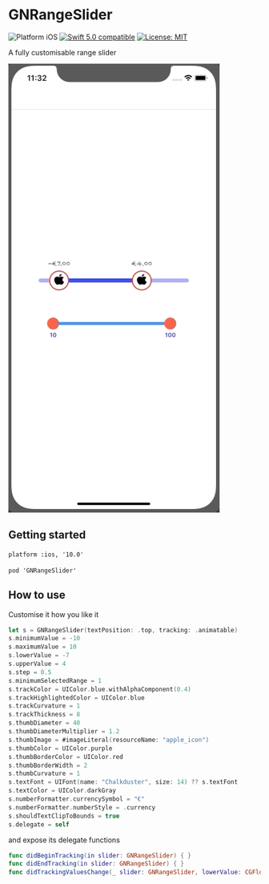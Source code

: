 # GNRangeSlider

<img src="https://img.shields.io/badge/platform-iOS-blue.svg?style=flat" alt="Platform iOS" /> <a href="https://developer.apple.com/swift"><img src="https://img.shields.io/badge/swift5.0-compatible-4BC51D.svg?style=flat" alt="Swift 5.0 compatible" /></a> <a href="https://github.com/nicolaouG/GNRangeSlider/blob/master/LICENSE"><img src="http://img.shields.io/badge/license-MIT-blue.svg?style=flat" alt="License: MIT" /></a>

A fully customisable range slider

![](rangeSlider.gif)


## Getting started
```
platform :ios, '10.0'

pod 'GNRangeSlider'
```

## How to use

Customise it how you like it
```swift
let s = GNRangeSlider(textPosition: .top, tracking: .animatable)
s.minimumValue = -10
s.maximumValue = 10
s.lowerValue = -7
s.upperValue = 4
s.step = 0.5
s.minimumSelectedRange = 1
s.trackColor = UIColor.blue.withAlphaComponent(0.4)
s.trackHighlightedColor = UIColor.blue
s.trackCurvature = 1
s.trackThickness = 8
s.thumbDiameter = 40
s.thumbDiameterMultiplier = 1.2
s.thumbImage = #imageLiteral(resourceName: "apple_icon")
s.thumbColor = UIColor.purple
s.thumbBorderColor = UIColor.red
s.thumbBorderWidth = 2
s.thumbCurvature = 1
s.textFont = UIFont(name: "Chalkduster", size: 14) ?? s.textFont
s.textColor = UIColor.darkGray
s.numberFormatter.currencySymbol = "€"
s.numberFormatter.numberStyle = .currency
s.shouldTextClipToBounds = true
s.delegate = self
```
and expose its delegate functions
```swift
func didBeginTracking(in slider: GNRangeSlider) { }
func didEndTracking(in slider: GNRangeSlider) { }
func didTrackingValuesChange(_ slider: GNRangeSlider, lowerValue: CGFloat, upperValue: CGFloat) { }
```
